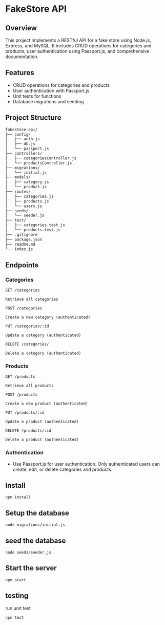 # FakeStore API

## Overview
This project implements a RESTful API for a fake store using Node.js, Express, and MySQL. It includes CRUD operations for categories and products, user authentication using Passport.js, and comprehensive documentation.

## Features
- CRUD operations for categories and products
- User authentication with Passport.js
- Unit tests for functions
- Database migrations and seeding

## Project Structure

```bash
fakestore-api/
├── config/
│   ├── auth.js
│   ├── db.js
│   └── passport.js
├── controllers/
│   ├── categoriesController.js
│   └── productsController.js
├── migrations/
│   └── initial.js
├── models/
│   ├── category.js
│   └── product.js
├── routes/
│   ├── categories.js
│   ├── products.js
│   └── users.js
├── seeds/
│   └── seeder.js
├── test/
│   ├── categories.test.js
│   └── products.test.js
├── .gitignore
├── package.json
├── readme.md
└── index.js 

```

## Endpoints
  ### Categories

`GET /categories `

    Retrieve all categories

    
`POST /categories`

    Create a new category (authenticated)

`PUT /categories/:id`

    Update a category (authenticated)

`DELETE /categories/`

    Delete a category (authenticated)

  ### Products

`GET /products`

    Retrieve all products

`POST /products`

    Create a new product (authenticated)
    
`PUT /products/:id` 

    Update a product (authenticated)

`DELETE /products/:id`

    Delete a product (authenticated)

### Authentication
- Use Passport.js for user authentication.
  Only authenticated users can create, edit, or delete categories and products.

## Install

    npm install

## Setup the database 

    node migrations/initial.js

## seed the database 

    node seeds/seeder.js

## Start the server

    npm start

## testing 
  run unit test 

    npm test 